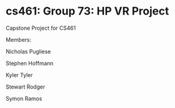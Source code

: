 # cs461: Group 73: HP VR Project
Capstone Project for CS461

Members:

Nicholas Pugliese

Stephen Hoffmann

Kyler Tyler

Stewart Rodger

Symon Ramos
